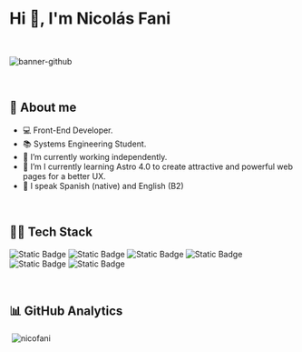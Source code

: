 ### <h1>Hi 👋, I'm Nicolás Fani</h1>
<br>

![banner-github](https://github.com/NicoFani/NicoFani/assets/91576702/bf9a7706-dc36-4889-af5a-cc0fdba0ed4f)

<br>

## 🔎 About me 

- 💻 Front-End Developer.
- 📚 Systems Engineering Student.
- 💼 I’m currently working independently.
- 🧭 I’m I currently learning Astro 4.0 to create attractive and powerful web pages for a better UX.
- 🤝 I speak Spanish (native) and English (B2)
<br>

## 👨‍💻 Tech Stack

<img alt="Static Badge" src="https://img.shields.io/badge/HTML5-%23ec6231"> <img alt="Static Badge" src="https://img.shields.io/badge/CSS3-%23014ba0">
<img alt="Static Badge" src="https://img.shields.io/badge/JavaScript-%23f7df1e">
<img alt="Static Badge" src="https://img.shields.io/badge/TypeScript-%23007acc">
<img alt="Static Badge" src="https://img.shields.io/badge/Angular-%23c3002f">
<img alt="Static Badge" src="https://img.shields.io/badge/Node.JS-%236cc24a">

<br>

## 📊 GitHub Analytics

<p>&nbsp;<img align="center" src="https://github-readme-stats.vercel.app/api?username=nicofani&show_icons=true&locale=en" alt="nicofani" /></p>
